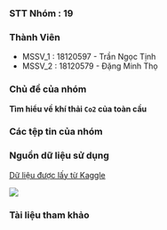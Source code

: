 ### STT Nhóm  : 19

### Thành Viên
- MSSV_1 : 18120597 - Trần Ngọc Tịnh
- MSSV_2 : 18120579 - Đặng Minh Thọ
### Chủ đề của nhóm

**Tìm hiểu về khí thải `Co2` của toàn cầu**  

### Các tệp tin của nhóm



### Nguồn dữ liệu sử dụng

[Dữ liệu được lấy từ Kaggle](https://www.kaggle.com/sansuthi/global-co2-emissions)


![](https://github.com/TranNgocTinh0810/FinalProject-P4DS/blob/master/img.jpg)

### Tài liệu tham khảo

